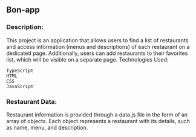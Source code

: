 ## Bon-app

### Description:

This project is an application that allows users to find a list of restaurants and access information (menus and descriptions) of each restaurant on a dedicated page. Additionally, users can add restaurants to their favorites list, which will be visible on a separate page.
Technologies Used:

    TypeScript
    HTML
    CSS
    JavaScript

### Restaurant Data:

Restaurant information is provided through a data.js file in the form of an array of objects. Each object represents a restaurant with its details, such as name, menu, and description.
